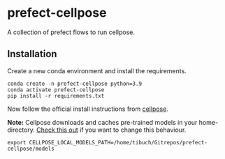 # prefect-cellpose
A collection of prefect flows to run cellpose.

## Installation
Create a new conda environment and install the requirements.
```shell
conda create -n prefect-cellpose python=3.9
conda activate prefect-cellpose
pip install -r requirements.txt
```

Now follow the official install instructions from [cellpose](https://github.com/MouseLand/cellpose#instructions).

__Note:__ Cellpose downloads and caches pre-trained models in your home-directory. [Check this out](https://cellpose.readthedocs.io/en/latest/installation.html#built-in-model-directory) if you want to change this behaviour.
```shell
export CELLPOSE_LOCAL_MODELS_PATH=/home/tibuch/Gitrepos/prefect-cellpose/models
```
